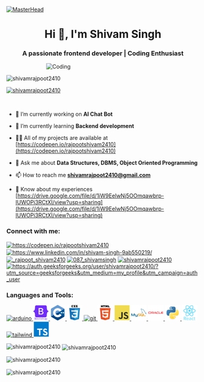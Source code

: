 [![MasterHead](https://i.postimg.cc/7ZPTfJzy/IMG-20240228-133514-805.png)](https://shivamrajpoot2410.io)

<h1 align="center">Hi 👋, I'm Shivam Singh</h1>
<h3 align="center">A passionate frontend developer | Coding Enthusiast</h3>
<img img align="right" alt="Coding" width="400" src="https://www.google.com/url?sa=i&url=https%3A%2F%2Fgithub.com%2Frudrabarad%2FGifs&psig=AOvVaw1cyzwB0s57UypaI-YzSPw1&ust=1714843668752000&source=images&cd=vfe&opi=89978449&ved=0CBEQjRxqFwoTCKCWodaA8oUDFQAAAAAdAAAAABAE">
<br>

<p align="left"> <img src="https://komarev.com/ghpvc/?username=shivamrajpoot2410&label=Profile%20views&color=0e75b6&style=flat" alt="shivamrajpoot2410" /> </p>

<p align="left"> <a href="https://github.com/ryo-ma/github-profile-trophy"><img src="https://github-profile-trophy.vercel.app/?username=shivamrajpoot2410" alt="shivamrajpoot2410" /></a> </p>

<p align="left"> <a href="https://twitter.com/" target="blank"><img src="https://img.shields.io/twitter/follow/?logo=twitter&style=for-the-badge" alt="" /></a> </p>

- 🔭 I’m currently working on **AI Chat Bot**

- 🌱 I’m currently learning **Backend development**

- 👨‍💻 All of my projects are available at [https://codepen.io/rajpootshivam2410](https://codepen.io/rajpootshivam2410)

- 💬 Ask me about **Data Structures, DBMS, Object Oriented Programming**

- 📫 How to reach me **shivamrajpoot2410@gmail.com**

- 📄 Know about my experiences [https://drive.google.com/file/d/1iW9EelwNj5OOmqawbrp-IUWOPi3RCtXI/view?usp=sharing](https://drive.google.com/file/d/1iW9EelwNj5OOmqawbrp-IUWOPi3RCtXI/view?usp=sharing)

<h3 align="left">Connect with me:</h3>
<p align="left">
<a href="https://codepen.io/https://codepen.io/rajpootshivam2410" target="blank"><img align="center" src="https://raw.githubusercontent.com/rahuldkjain/github-profile-readme-generator/master/src/images/icons/Social/codepen.svg" alt="https://codepen.io/rajpootshivam2410" height="30" width="40" /></a>
<a href="https://linkedin.com/in/https://www.linkedin.com/in/shivam-singh-9ab550219/" target="blank"><img align="center" src="https://raw.githubusercontent.com/rahuldkjain/github-profile-readme-generator/master/src/images/icons/Social/linked-in-alt.svg" alt="https://www.linkedin.com/in/shivam-singh-9ab550219/" height="30" width="40" /></a>
<a href="https://instagram.com/_rajpoot_shivam2410" target="blank"><img align="center" src="https://raw.githubusercontent.com/rahuldkjain/github-profile-readme-generator/master/src/images/icons/Social/instagram.svg" alt="_rajpoot_shivam2410" height="30" width="40" /></a>
<a href="https://www.hackerrank.com/087_shivamsingh" target="blank"><img align="center" src="https://raw.githubusercontent.com/rahuldkjain/github-profile-readme-generator/master/src/images/icons/Social/hackerrank.svg" alt="087_shivamsingh" height="30" width="40" /></a>
<a href="https://www.leetcode.com/shivamrajpoot2410" target="blank"><img align="center" src="https://raw.githubusercontent.com/rahuldkjain/github-profile-readme-generator/master/src/images/icons/Social/leet-code.svg" alt="shivamrajpoot2410" height="30" width="40" /></a>
<a href="https://auth.geeksforgeeks.org/user/https://auth.geeksforgeeks.org/user/shivamrajpoot2410/?utm_source=geeksforgeeks&utm_medium=my_profile&utm_campaign=auth_user" target="blank"><img align="center" src="https://raw.githubusercontent.com/rahuldkjain/github-profile-readme-generator/master/src/images/icons/Social/geeks-for-geeks.svg" alt="https://auth.geeksforgeeks.org/user/shivamrajpoot2410/?utm_source=geeksforgeeks&utm_medium=my_profile&utm_campaign=auth_user" height="30" width="40" /></a>
</p>

<h3 align="left">Languages and Tools:</h3>
<p align="left"> <a href="https://www.arduino.cc/" target="_blank" rel="noreferrer"> <img src="https://cdn.worldvectorlogo.com/logos/arduino-1.svg" alt="arduino" width="40" height="40"/> </a> <a href="https://getbootstrap.com" target="_blank" rel="noreferrer"> <img src="https://raw.githubusercontent.com/devicons/devicon/master/icons/bootstrap/bootstrap-plain-wordmark.svg" alt="bootstrap" width="40" height="40"/> </a> <a href="https://www.w3schools.com/cpp/" target="_blank" rel="noreferrer"> <img src="https://raw.githubusercontent.com/devicons/devicon/master/icons/cplusplus/cplusplus-original.svg" alt="cplusplus" width="40" height="40"/> </a> <a href="https://www.w3schools.com/css/" target="_blank" rel="noreferrer"> <img src="https://raw.githubusercontent.com/devicons/devicon/master/icons/css3/css3-original-wordmark.svg" alt="css3" width="40" height="40"/> </a> <a href="https://git-scm.com/" target="_blank" rel="noreferrer"> <img src="https://www.vectorlogo.zone/logos/git-scm/git-scm-icon.svg" alt="git" width="40" height="40"/> </a> <a href="https://www.w3.org/html/" target="_blank" rel="noreferrer"> <img src="https://raw.githubusercontent.com/devicons/devicon/master/icons/html5/html5-original-wordmark.svg" alt="html5" width="40" height="40"/> </a> <a href="https://developer.mozilla.org/en-US/docs/Web/JavaScript" target="_blank" rel="noreferrer"> <img src="https://raw.githubusercontent.com/devicons/devicon/master/icons/javascript/javascript-original.svg" alt="javascript" width="40" height="40"/> </a> <a href="https://www.mysql.com/" target="_blank" rel="noreferrer"> <img src="https://raw.githubusercontent.com/devicons/devicon/master/icons/mysql/mysql-original-wordmark.svg" alt="mysql" width="40" height="40"/> </a> <a href="https://www.oracle.com/" target="_blank" rel="noreferrer"> <img src="https://raw.githubusercontent.com/devicons/devicon/master/icons/oracle/oracle-original.svg" alt="oracle" width="40" height="40"/> </a> <a href="https://www.python.org" target="_blank" rel="noreferrer"> <img src="https://raw.githubusercontent.com/devicons/devicon/master/icons/python/python-original.svg" alt="python" width="40" height="40"/> </a> <a href="https://reactjs.org/" target="_blank" rel="noreferrer"> <img src="https://raw.githubusercontent.com/devicons/devicon/master/icons/react/react-original-wordmark.svg" alt="react" width="40" height="40"/> </a> <a href="https://tailwindcss.com/" target="_blank" rel="noreferrer"> <img src="https://www.vectorlogo.zone/logos/tailwindcss/tailwindcss-icon.svg" alt="tailwind" width="40" height="40"/> </a> <a href="https://www.typescriptlang.org/" target="_blank" rel="noreferrer"> <img src="https://raw.githubusercontent.com/devicons/devicon/master/icons/typescript/typescript-original.svg" alt="typescript" width="40" height="40"/> </a> </p>

<p><img align="left" src="https://github-readme-stats.vercel.app/api/top-langs?username=shivamrajpoot2410&show_icons=true&locale=en&layout=compact" alt="shivamrajpoot2410" /></p>

<p>&nbsp;<img align="center" src="https://github-readme-stats.vercel.app/api?username=shivamrajpoot2410&show_icons=true&locale=en" alt="shivamrajpoot2410" /></p>

<p><img align="center" src="https://github-readme-streak-stats.herokuapp.com/?user=shivamrajpoot2410&" alt="shivamrajpoot2410" /></p>
<p><img align="center" src="https://i.postimg.cc/vZqm8NXy/213910845-af37a709-8995-40d6-be59-724526e3c3d7.gif" alt="shivamrajpoot2410" /></p>

